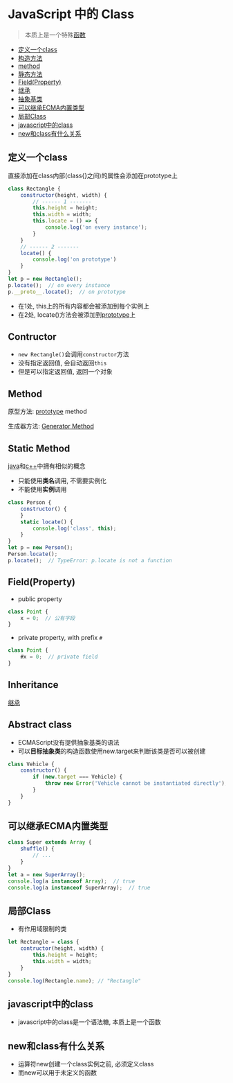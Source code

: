 # JavaScript 中的 Class

> 本质上是一个特殊[函数](javascript-function.md)

- [定义一个class](#定义一个class)
- [构造方法](#构造方法)
- [method](#method)
- [静态方法](#静态方法)
- [Field(Property)](#fieldproperty)
- [继承](#继承)
- [抽象基类](#抽象基类)
- [可以继承ECMA内置类型](#可以继承ecma内置类型)
- [局部Class](#局部class)
- [javascript中的class](#javascript中的class)
- [new和class有什么关系](#new和class有什么关系)

## 定义一个class

直接添加在class内部(class{}之间)的属性会添加在prototype上

```js
class Rectangle {
    constructor(height, width) {
        // ------ 1 -------
        this.height = height;
        this.width = width;
        this.locate = () => {
            console.log('on every instance');
        }
    }
    // ------ 2 -------
    locate() {
        console.log('on prototype')
    }
}
let p = new Rectangle();
p.locate();  // on every instance
p.__proto__.locate();  // on prototype
```

- 在1处, this上的所有内容都会被添加到每个实例上
- 在2处, locate()方法会被添加到[prototype](javascript-prototype.md)上

## Contructor

- `new Rectangle()`会调用`constructor`方法
- 没有指定返回值, 会自动返回`this`
- 但是可以指定返回值, 返回一个对象

## Method

原型方法: [prototype](javascript-prototype.md) method

生成器方法: [Generator Method](javascript-generator-function.md)

## Static Method

[java](java-method.md#静态方法)和[c++](c++-static-member.md)中拥有相似的概念

- 只能使用**类名**调用, 不需要实例化
- 不能使用**实例**调用

```js
class Person {
    constructor() {
    }
    static locate() {
        console.log('class', this);
    }
}
let p = new Person();
Person.locate();
p.locate();  // TypeError: p.locate is not a function
```

## Field(Property)

- public property

```js
class Point {
    x = 0;  // 公有字段
}
```

- private property, with prefix `#`

```js
class Point {
    #x = 0;  // private field
}
```

## Inheritance

[继承](javascript-inheritance.md#类的继承)

## Abstract class

- ECMAScript没有提供抽象基类的语法
- 可以**目标抽象类**的构造函数使用new.target来判断该类是否可以被创建

```js
class Vehicle {
    constructor() {
        if (new.target === Vehicle) {
            throw new Error('Vehicle cannot be instantiated directly');
        }
    }
}
```

## 可以继承ECMA内置类型

```js
class Super extends Array {
    shuffle() {
        // ...
    }
}
let a = new SuperArray();
console.log(a instanceof Array);  // true
console.log(a instanceof SuperArray);  // true
```

## 局部Class

- 有作用域限制的类

```js
let Rectangle = class {
    contructor(height, width) {
        this.height = height;
        this.width = width;
    }
}
console.log(Rectangle.name); // "Rectangle"
```
## javascript中的class

- javascript中的class是一个语法糖, 本质上是一个函数

## new和class有什么关系

- 运算符new创建一个class实例之前, 必须定义class
- 而new可以用于未定义的函数
